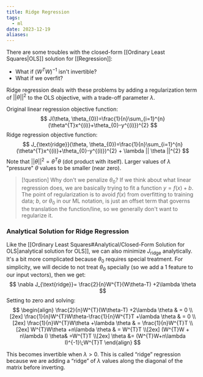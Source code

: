 ```yaml
---
title: Ridge Regression
tags:
  - ml
date: 2023-12-19
aliases:
---
```

There are some troubles with the closed-form [[Ordinary Least Squares|OLS]] solution for [[Regression]]:
- What if $(W^{T}W)^{-1}$ isn't invertible?
- What if we overfit?

Ridge regression deals with these problems by adding a regularization term of $|| \theta ||^{2}$ to the OLS objective, with a trade-off parameter $\lambda$.

Original linear regression objective function:
$$
J(\theta, \theta_{0})=\frac{1}{n}\sum_{i=1}^{n}(\theta^{T}x^{(i)}+\theta_{0}-y^{(i)})^{2}
$$
Ridge regression objective function:
$$
J_{\text{ridge}}(\theta, \theta_{0})=\frac{1}{n}\sum_{i=1}^{n}(\theta^{T}x^{(i)}+\theta_{0}-y^{(i)})^{2} + \lambda || \theta ||^{2}
$$
Note that $|| \theta ||^{2} = \theta^{T}\theta$ (dot product with itself). Larger values of $\lambda$ "pressure" $\theta$ values to be smaller (near zero). 

>[!question] Why don't we penalize $\theta_{0}$?
>If we think about what linear regression does, we are basically trying to fit a function $y=f(x) + b$. The point of regularization is to avoid $f(x)$ from overfitting to training data; $b$, or $\theta_{0}$ in our ML notation, is just an offset term that governs the translation the function/line, so we generally don't want to regularize it.

### Analytical Solution for Ridge Regression
Like the [[Ordinary Least Squares#Analytical/Closed-Form Solution for OLS|analytical solution for OLS]], we can also minimize $J_{\text{ridge}}$ analytically. It's a bit more complicated because $\theta_{0}$ requires special treatment. For simplicity, we will decide to not treat $\theta_{0}$ specially (so we add a 1 feature to our input vectors), then we get:
$$
\nabla J_{\text{ridge}}= \frac{2}{n}W^{T}(W\theta-T) +2\lambda \theta
$$
Setting to zero and solving:
$$
\begin{align}
\frac{2}{n}W^{T}(W\theta-T) +2\lambda \theta & = 0 \\[2ex]
\frac{1}{n}W^{T}W\theta-\frac{1}{n}W^{T}T +\lambda \theta  & = 0  \\[2ex]  
\frac{1}{n}W^{T}W\theta +\lambda \theta  & = \frac{1}{n}W^{T}T  \\[2ex] 
W^{T}W\theta +n\lambda \theta  & = W^{T}T \\[2ex]
(W^{T}W + n\lambda I) \theta& =W^{T}T \\[2ex]
\theta  &= (W^{T}W+n\lambda I)^{-1}\;W^{T}T
\end{align}
$$

This becomes invertible when $\lambda > 0$. This is called “ridge” regression because we are adding a “ridge” of $\lambda$ values along the diagonal of the matrix before inverting.
